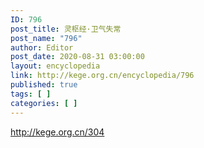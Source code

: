 ```yaml
---
ID: 796
post_title: 灵枢经·卫气失常
post_name: "796"
author: Editor
post_date: 2020-08-31 03:00:00
layout: encyclopedia
link: http://kege.org.cn/encyclopedia/796
published: true
tags: [ ]
categories: [ ]
---
```

http://kege.org.cn/304